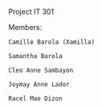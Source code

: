 Project IT 301

Members:

    Camille Barola (Xamilla)
  
    Samantha Barola
  
    Cleo Anne Sambayon
  
    Joymay Anne Lador
  
    Racel Mae Dizon
